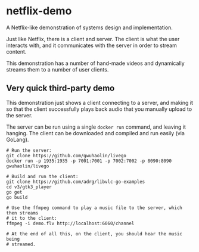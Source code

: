 # netflix-demo

A Netflix-like demonstration of systems design and implementation.

Just like Netflix, there is a client and server.  The client is what the user interacts with, and it communicates with the server in order to stream content.

This demonstration has a number of hand-made videos and dynamically streams them to a number of user clients.

## Very quick third-party demo

This demonstration just shows a client connecting to a server, and making it so that the client successfully plays back audio that you manually upload to the server.

The server can be run using a single `docker run` command, and leaving it hanging.  The client can be downloaded and compiled and run easily (via GoLang).

```
# Run the server:
git clone https://github.com/gwuhaolin/livego
docker run -p 1935:1935 -p 7001:7001 -p 7002:7002 -p 8090:8090 gwuhaolin/livego

# Build and run the client:
git clone https://github.com/adrg/libvlc-go-examples
cd v3/gtk3_player
go get
go build

# Use the ffmpeg command to play a music file to the server, which then streams
# it to the client:
ffmpeg -i demo.flv http://localhost:6060/channel

# At the end of all this, on the client, you should hear the music being
# streamed.
```
